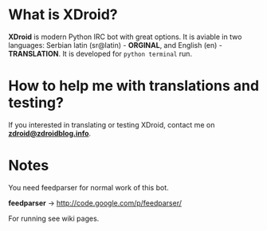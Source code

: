 # What is XDroid?

**XDroid** is modern Python IRC bot with great options. It is aviable in two languages: Serbian latin (sr@latin) - **ORGINAL**, and English (en) - **TRANSLATION**. It is developed for `python terminal` run.

# How to help me with translations and testing?

If you interested in translating or testing XDroid, contact me on **zdroid@zdroidblog.info**.

# Notes

You need feedparser for normal work of this bot.

<b>feedparser</b> → http://code.google.com/p/feedparser/

For running see wiki pages.
